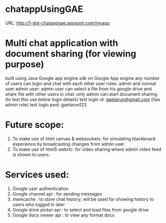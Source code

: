 chatappUsingGAE
===============

URL: http://1-dot-chatappgae.appspot.com/myapp


Multi chat application with document sharing (for viewing purpose)
===========================================================================
built using Java Google app engine sdk on Google App engine
any number of users can login and chat with each other
user roles: admin and normal user
admin user: admin user can select a file from his google drive and share file with other users in chat.
only admin can start document sharing.(to test this use below login details)
test login id: gaetarun@gmail.com (has admin role)
test login pwd: gaetarun123

Future scope:
===============

1. To make use of html canvas & websockets: for simulating blackboard experience by broadcasting changes from admin user.
2. To make use of html5 webrtc: for video sharing where admin video feed is shown to users.

Services used: 
===============
1. Google user authentication 
2. Google channel api : for sending messages 
3. memcache : to store chat history; will be used for showing history to users who logged in later
4. Google drive picker api : to select and load files from google drive
5. Google docs viewer api : to view any format docs


